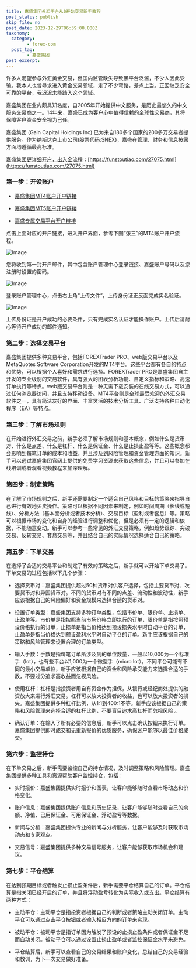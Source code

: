 ```yaml
---
title: 嘉盛集团外汇平台从0开始交易新手教程
post_status: publish
skip_file: no
post_date: 2023-12-29T06:39:00.000Z
taxonomy:
  category:
        - forex-com
  post_tag:
        - 嘉盛集团
post_excerpt: 
---
```

许多人渴望参与外汇黄金交易，但国内监管缺失导致黑平台泛滥，不少人因此受骗。我本人也曾寻求进入黄金交易领域，走了不少弯路，差点上当。正因缺乏安全可靠的平台，我迟迟未能踏入这个领域。

嘉盛集团在业内颇具知名度，自2005年开始提供中文服务，是历史最悠久的中文服务交易商之一。14年来，嘉盛已成为客户心中值得信赖的全球性交易商，其将保障客户资金安全视为己任。

嘉盛集团 (Gain Capital Holdings Inc) 已为来自180多个国家的200多万交易者提供服务。作为纳斯达克上市公司(股票代码:SNEX)，嘉盛在管理、财务和信息披露方面均遵循最高标准。

[嘉盛集团更详细开户，出入金流程](https://funstoutiao.com/27075.html)：[https://funstoutiao.com/27075.html](https://funstoutiao.com/27075.html)

### 第一步：开设账户

* [嘉盛集团MT4账户开户链接](https://s.ssgg.net/jsmt4)

* [嘉盛集团MT5账户开户链接](https://s.ssgg.net/jsmt5)

* [嘉盛专属交易平台开户链接](https://s.ssgg.net/js)

点击上面对应的开户链接，进入开户界面，参考下图“张三”的MT4账户开户流程。

![Image](https://prod-files-secure.s3.us-west-2.amazonaws.com/39ed1227-6d7d-4570-be36-9ccd4a2c4241/7a167aea-686b-400d-af59-4e18eb607a40/640.png?X-Amz-Algorithm=AWS4-HMAC-SHA256&X-Amz-Content-Sha256=UNSIGNED-PAYLOAD&X-Amz-Credential=ASIAZI2LB466QO6MVE52%2F20250415%2Fus-west-2%2Fs3%2Faws4_request&X-Amz-Date=20250415T101307Z&X-Amz-Expires=3600&X-Amz-Security-Token=IQoJb3JpZ2luX2VjEKL%2F%2F%2F%2F%2F%2F%2F%2F%2F%2FwEaCXVzLXdlc3QtMiJGMEQCICFmodY3HHq47rhBq33wJBt0NWkhc9kGt3VfCgQNeAMsAiAN1LicKi0kSxMlGbKbnEd%2FENr1TZelLVfRMx%2FDoNMHbSr%2FAwgrEAAaDDYzNzQyMzE4MzgwNSIMVs7KRHqfNNkLZiNjKtwDpHsG9vU5YvY4ayEz%2Fc%2FkSYtlwyEYeDPDVKpWb1Zl9nXZZqKewCPG%2FMfuLgAQ0zqPs09OwejXOLwol7suT%2FKw1P9HRpsKScKa8OrQDCdV0bZrY%2FU9GbcCHsGMW606BD%2FH78l6%2Fav0yv43Ry5qvMqltX3ZspIxKJVvsFsmNRz90XXGIYTsYd%2By0blXhOst6Qbcj56yOJAWHpt50DGjtr7MuJEk5kAI1mk8j4VW84U07SLg4JyZClxM7sOJ9N20HxD6fkWAjBqw1q%2FBQN0CD90KEy9xUViFuezyHmffiu60unka1ubnwTj5QrLJoBI15n%2BDlADn7ivjrMhhN0VeA3v2B0int98hko6XbOBwU3GYvkb1KNzXMhte8p9cz1WGSIudve1vefHBVmvQIiOxHDhnxDfpxw%2BeFY2WEQYlGmlgk3rYl4oa8mHtZLMCRryTWHcpMcBFCRDc%2FeaScK5iwu9Ra2m%2FUoCYXEUeeODaYpIdAc4Gl%2BKKELdeT8VQUeOTcG6VF7o87cc9VLtj%2Fp%2FYPIcxG4yLmqOW2VvcxunQG5wrxs07H1yv9FATaH%2FWze%2Fp8%2BlxiZyEitCGMa7Y5wc5YsVfBIR6HIe1a5inmguw7nfJX7k0FtoJ9zCXw%2FCre3cw7cz4vwY6pgE4D6xxCj446godbdHm6ayR39wsu73W%2FGVeSxeGC%2B4DeX2yYuLkXBM93ylnB4kdDwXre3Q8UrbiULcL3J%2FAw8WECsN8fVYl5MmbCcNMLSst5rcqRbNV%2BFjATIu5l%2FUeO5u8IF63vgD7Wr2iQEqGNa1nCz3FNAVqra5Y1FNrtG8X7sToVvIWl7TayElIFHzO0ILhComZoUO7ie6513NQX%2FRGUxQpRoCj&X-Amz-Signature=053d8e9a5bd14437631c97fe7ac1da4dc3e55365ced92e0113c8f965534e14c6&X-Amz-SignedHeaders=host&x-id=GetObject)

您将收到第一封开户邮件，其中包含账户管理中心登录链接、嘉盛账户号码以及您注册时设置的密码。

![Image](https://prod-files-secure.s3.us-west-2.amazonaws.com/39ed1227-6d7d-4570-be36-9ccd4a2c4241/eaa1c6b3-2877-4284-a0e1-530e222c27fb/image.png?X-Amz-Algorithm=AWS4-HMAC-SHA256&X-Amz-Content-Sha256=UNSIGNED-PAYLOAD&X-Amz-Credential=ASIAZI2LB466QO6MVE52%2F20250415%2Fus-west-2%2Fs3%2Faws4_request&X-Amz-Date=20250415T101307Z&X-Amz-Expires=3600&X-Amz-Security-Token=IQoJb3JpZ2luX2VjEKL%2F%2F%2F%2F%2F%2F%2F%2F%2F%2FwEaCXVzLXdlc3QtMiJGMEQCICFmodY3HHq47rhBq33wJBt0NWkhc9kGt3VfCgQNeAMsAiAN1LicKi0kSxMlGbKbnEd%2FENr1TZelLVfRMx%2FDoNMHbSr%2FAwgrEAAaDDYzNzQyMzE4MzgwNSIMVs7KRHqfNNkLZiNjKtwDpHsG9vU5YvY4ayEz%2Fc%2FkSYtlwyEYeDPDVKpWb1Zl9nXZZqKewCPG%2FMfuLgAQ0zqPs09OwejXOLwol7suT%2FKw1P9HRpsKScKa8OrQDCdV0bZrY%2FU9GbcCHsGMW606BD%2FH78l6%2Fav0yv43Ry5qvMqltX3ZspIxKJVvsFsmNRz90XXGIYTsYd%2By0blXhOst6Qbcj56yOJAWHpt50DGjtr7MuJEk5kAI1mk8j4VW84U07SLg4JyZClxM7sOJ9N20HxD6fkWAjBqw1q%2FBQN0CD90KEy9xUViFuezyHmffiu60unka1ubnwTj5QrLJoBI15n%2BDlADn7ivjrMhhN0VeA3v2B0int98hko6XbOBwU3GYvkb1KNzXMhte8p9cz1WGSIudve1vefHBVmvQIiOxHDhnxDfpxw%2BeFY2WEQYlGmlgk3rYl4oa8mHtZLMCRryTWHcpMcBFCRDc%2FeaScK5iwu9Ra2m%2FUoCYXEUeeODaYpIdAc4Gl%2BKKELdeT8VQUeOTcG6VF7o87cc9VLtj%2Fp%2FYPIcxG4yLmqOW2VvcxunQG5wrxs07H1yv9FATaH%2FWze%2Fp8%2BlxiZyEitCGMa7Y5wc5YsVfBIR6HIe1a5inmguw7nfJX7k0FtoJ9zCXw%2FCre3cw7cz4vwY6pgE4D6xxCj446godbdHm6ayR39wsu73W%2FGVeSxeGC%2B4DeX2yYuLkXBM93ylnB4kdDwXre3Q8UrbiULcL3J%2FAw8WECsN8fVYl5MmbCcNMLSst5rcqRbNV%2BFjATIu5l%2FUeO5u8IF63vgD7Wr2iQEqGNa1nCz3FNAVqra5Y1FNrtG8X7sToVvIWl7TayElIFHzO0ILhComZoUO7ie6513NQX%2FRGUxQpRoCj&X-Amz-Signature=37d8ba9ea272b697ba9f8b549ddc79a1a2cec18e74d8445dc51e97c2a7c570c3&X-Amz-SignedHeaders=host&x-id=GetObject)

登录账户管理中心，点击右上角“上传文件”，上传身份证正反面完成实名验证。

![Image](https://prod-files-secure.s3.us-west-2.amazonaws.com/39ed1227-6d7d-4570-be36-9ccd4a2c4241/54090639-09fc-46b4-a135-e0289f707147/image.png?X-Amz-Algorithm=AWS4-HMAC-SHA256&X-Amz-Content-Sha256=UNSIGNED-PAYLOAD&X-Amz-Credential=ASIAZI2LB466QO6MVE52%2F20250415%2Fus-west-2%2Fs3%2Faws4_request&X-Amz-Date=20250415T101307Z&X-Amz-Expires=3600&X-Amz-Security-Token=IQoJb3JpZ2luX2VjEKL%2F%2F%2F%2F%2F%2F%2F%2F%2F%2FwEaCXVzLXdlc3QtMiJGMEQCICFmodY3HHq47rhBq33wJBt0NWkhc9kGt3VfCgQNeAMsAiAN1LicKi0kSxMlGbKbnEd%2FENr1TZelLVfRMx%2FDoNMHbSr%2FAwgrEAAaDDYzNzQyMzE4MzgwNSIMVs7KRHqfNNkLZiNjKtwDpHsG9vU5YvY4ayEz%2Fc%2FkSYtlwyEYeDPDVKpWb1Zl9nXZZqKewCPG%2FMfuLgAQ0zqPs09OwejXOLwol7suT%2FKw1P9HRpsKScKa8OrQDCdV0bZrY%2FU9GbcCHsGMW606BD%2FH78l6%2Fav0yv43Ry5qvMqltX3ZspIxKJVvsFsmNRz90XXGIYTsYd%2By0blXhOst6Qbcj56yOJAWHpt50DGjtr7MuJEk5kAI1mk8j4VW84U07SLg4JyZClxM7sOJ9N20HxD6fkWAjBqw1q%2FBQN0CD90KEy9xUViFuezyHmffiu60unka1ubnwTj5QrLJoBI15n%2BDlADn7ivjrMhhN0VeA3v2B0int98hko6XbOBwU3GYvkb1KNzXMhte8p9cz1WGSIudve1vefHBVmvQIiOxHDhnxDfpxw%2BeFY2WEQYlGmlgk3rYl4oa8mHtZLMCRryTWHcpMcBFCRDc%2FeaScK5iwu9Ra2m%2FUoCYXEUeeODaYpIdAc4Gl%2BKKELdeT8VQUeOTcG6VF7o87cc9VLtj%2Fp%2FYPIcxG4yLmqOW2VvcxunQG5wrxs07H1yv9FATaH%2FWze%2Fp8%2BlxiZyEitCGMa7Y5wc5YsVfBIR6HIe1a5inmguw7nfJX7k0FtoJ9zCXw%2FCre3cw7cz4vwY6pgE4D6xxCj446godbdHm6ayR39wsu73W%2FGVeSxeGC%2B4DeX2yYuLkXBM93ylnB4kdDwXre3Q8UrbiULcL3J%2FAw8WECsN8fVYl5MmbCcNMLSst5rcqRbNV%2BFjATIu5l%2FUeO5u8IF63vgD7Wr2iQEqGNa1nCz3FNAVqra5Y1FNrtG8X7sToVvIWl7TayElIFHzO0ILhComZoUO7ie6513NQX%2FRGUxQpRoCj&X-Amz-Signature=fa41054314b084fa8f5dcec63e94ed44a2e1b94a7dbd6ffedb3ef2b8c1183fcd&X-Amz-SignedHeaders=host&x-id=GetObject)

上传身份证是开户成功的必要条件，只有完成实名认证才能操作账户。上传后请耐心等待开户成功的邮件通知。

### 第二步：选择交易平台

嘉盛集团提供多种交易平台，包括FOREXTrader PRO、web版交易平台以及MetaQuotes Software Corporation开发的MT4平台。这些平台都有各自的特点和优势，可以根据个人喜好和需求进行选择。FOREXTrader PRO是嘉盛集团自主开发的专业级别的交易软件，具有强大的图表分析功能、自定义指标和策略、高速订单执行等特点。web版交易平台则是一种无需下载安装的在线交易方式，可以通过任何浏览器访问，并且支持移动设备。MT4平台则是全球最受欢迎的外汇交易软件之一，具有简洁友好的界面、丰富灵活的技术分析工具、广泛支持各种自动化程序（EA）等特点。

### 第三步：了解市场规则

在开始进行外汇交易之前，新手必须了解市场规则和基本概念，例如什么是货币对、什么是点差、什么是杠杆、什么是保证金、什么是止损止盈等等。这些概念都会影响到每笔订单的成本和收益，并且涉及到风险管理和资金管理方面的知识。新手可以通过嘉盛集团官网上提供的免费学习资源来获取这些信息，并且可以参加在线培训或者观看视频教程来加深理解。

### 第四步：制定策略

在了解了市场规则之后，新手还需要制定一个适合自己风格和目标的策略来指导自己进行有效地买卖操作。策略可以根据不同因素来制定，例如时间周期（长线或短线）、分析方法（基本面分析或者技术分析）、交易目标（盈利或者套息）等。策略可以根据市场的变化和自身的经验进行调整和优化，但是必须有一定的逻辑和依据，不能随意变动。新手可以参考一些常见的外汇交易策略，例如趋势跟踪、突破交易、反转交易、套息交易等，并且结合自己的实际情况选择适合自己的策略。

### 第五步：下单交易

在选择了合适的交易平台和制定了有效的策略之后，新手就可以开始下单交易了。下单交易的过程包括以下几个步骤：

* 选择货币对：嘉盛集团提供超过50种货币对供客户选择，包括主要货币对、次要货币对和异国货币对。不同的货币对有不同的点差、流动性和波动性，新手应该根据自己的风险偏好和资金规模来选择合适的货币对。

* 设置订单类型：嘉盛集团支持多种订单类型，包括市价单、限价单、止损单、止盈单等。市价单是指按照当前市场价格立即执行的订单，限价单是指按照预设价格执行的订单，止损单是指当价格达到预设损失水平时自动平仓的订单，止盈单是指当价格达到预设盈利水平时自动平仓的订单。新手应该根据自己的策略和风险管理来设置合理的订单类型。

* 输入手数：手数是指每笔订单所涉及到的单位数量，一般以10,000为一个标准手（lot），也有些平台以1,000为一个微型手（micro lot）。不同平台可能有不同的最小交易单位，新手应该根据自己的资金和风险承受能力来选择合适的手数，不要过分追求高收益而忽视风险。

* 使用杠杆：杠杆是指投资者用自有资金作为担保，从银行或经纪商处提供的融资放大来进行外汇交易。杠杆可以放大投资者的收益，也可以放大投资者的损失。嘉盛集团提供多种杠杆比例，从1:1到400:1不等。新手应该根据自己的策略和风险管理来选择合适的杠杆比例，不要盲目追求高杠杆而忽视风险 。

* 确认订单：在输入了所有必要的信息后，新手可以点击确认按钮来执行订单。嘉盛集团提供即时成交和无重新报价的优质服务，确保客户能够以最佳价格成交。

### 第六步：监控持仓

在下单交易之后，新手需要监控自己的持仓情况，及时调整策略和风险管理。嘉盛集团提供多种工具和资源帮助客户监控持仓，包括：

* 实时报价：嘉盛集团提供实时报价和图表，让客户能够随时查看市场动态和价格变化。

* 账户信息：嘉盛集团提供账户信息和历史记录，让客户能够随时查看自己的余额、净值、已用保证金、可用保证金、浮动盈亏等数据。

* 新闻与分析：嘉盛集团提供专业的新闻与分析服务，让客户能够及时获取市场动态和专家观点。

* 交易信号：嘉盛集团提供多种交易信号服务，让客户能够获取市场机会和建议。

### 第七步：平仓结算

在达到预期目标或者触发止损止盈条件后，新手需要平仓结算自己的订单。平仓结算是指关闭已经开启的订单，并且将浮动盈亏转化为实际收入或支出。平仓结算有两种方式：

* 主动平仓：主动平仓是指投资者根据自己的判断或者策略主动关闭订单。主动平仓可以通过点击平仓按钮或者输入相反方向的订单来实现。

* 被动平仓：被动平仓是指订单因为触发了预设的止损止盈条件或者保证金不足而自动关闭。被动平仓可以通过设置止损止盈单或者监控保证金水平来避免。

* 平仓结算后，新手可以查看自己的交易结果和账户变化，总结自己的交易经验和教训，为下一次交易做好准备。